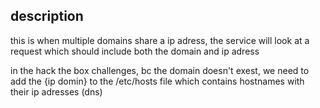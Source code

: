 ## description
this is when multiple domains share a ip adress, the service will look at a request which should include both the domain and ip adress

in the hack the box challenges, bc the domain doesn't exest, we need to add the {ip domin} to the /etc/hosts file which contains hostnames with their ip adresses (dns)